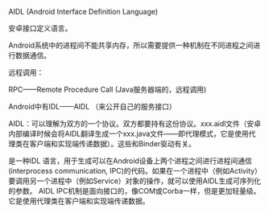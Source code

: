 AIDL (Android Interface Definition Language)

安卓接口定义语言。


Android系统中的进程间不能共享内存，所以需要提供一种机制在不同进程之间进行数据通信。

远程调用：

RPC——Remote Procedure Call (Java服务器端的，远程调用)

Android中有IDL——AIDL （来公开自己的服务接口）

AIDL：可以理解为双方的一个协议。双方都要持有这份协议。xxx.aidl文件（安卓内部编译时候会将AIDL翻译生成一个xxx.java文件——即代理模式，它是使用代理类在客户端和实现端传递数据）。这些和Binder驱动有关。

 是一种IDL 语言，用于生成可以在Android设备上两个进程之间进行进程间通信(interprocess communication, IPC)的代码。如果在一个进程中（例如Activity）要调用另一个进程中（例如Service）对象的操作，就可以使用AIDL生成可序列化的参数。 AIDL IPC机制是面向接口的，像COM或Corba一样，但是更加轻量级。它是使用代理类在客户端和实现端传递数据。 

